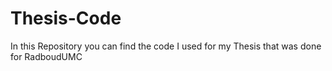 # Thesis-Code
In this Repository you can find the code I used for my Thesis that was done for RadboudUMC

